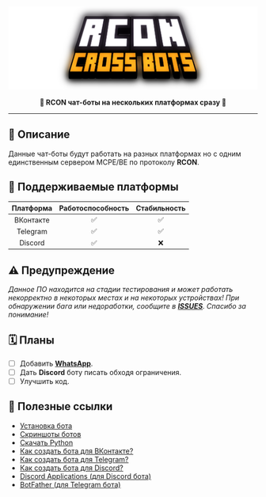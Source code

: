<div align = "center">
<img src = "dont_touch_me/title.png" alt = "Title">


<b>🤖 RCON чат-боты на нескольких платформах сразу 💬</b>
</div>

___

## 📝 Описание
Данные чат-боты будут работать на разных платформах но с одним единственным сервером MCPE/BE по протоколу **RCON**.

## 🤝 Поддерживаемые платформы
|Платформа|Работоспособность|Стабильность|
|:-:|:-:|:-:|
|ВКонтакте|✅|✅|
|Telegram|✅|✅|
|Discord|✅|❌|

## ⚠️ Предупреждение
*Данное ПО находится на стадии тестирования и может работать некорректно в некоторых местах и на некоторых устройствах! При обнаружении бага или недоработки, сообщите в **[ISSUES](https://github.com/Taskov1ch/rcon-crossbots/issues)**. Спасибо за понимание!*

## 🗓️ Планы
- [ ] Добавить [**WhatsApp**](https://www.whatsapp.com).
- [ ] Дать **Discord** боту писать обходя ограничения.
- [ ] Улучшить код.

## 🔗 Полезные ссылки
* [Установка бота](dont_touch_me/how_to_install.md)
* [Скриншоты ботов](https://files.fm/Tynaev/u/3j4wtdcpef)
* [Скачать Python](https://python.org/downloads)
* [Как создать бота для ВКонтакте?](https://google.com)
* [Как создать бота для Telegram?](https://google.com)
* [Как создать бота для Discord?](https://google.com)
* [Discord Applications (для Discord бота)](https://discord.com/developers/applications)
* [BotFather (для Telegram бота)](https://t.me/botfather)

